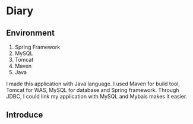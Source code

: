 # Diary
## Environment
1. Spring Framework
2. MySQL
3. Tomcat
4. Maven 
5. Java 

I made this application with Java language. I used Maven for build tool, Tomcat for WAS, MySQL for database and Spring framework.
Through JDBC, I could link my application with MySQL and Mybais makes it easier.

## Introduce
